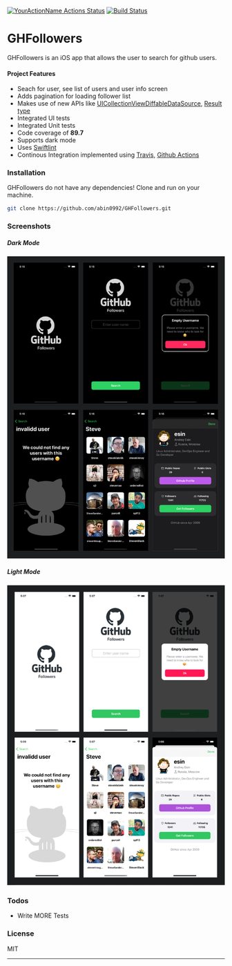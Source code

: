 [![YourActionName Actions Status](https://github.com/abin0992/GHFollowers/workflows/CI/badge.svg)](https://github.com/abin0992/GHFollowers/actions) [![Build Status](https://travis-ci.org/abin0992/GHFollowers.svg?branch=main)](https://travis-ci.org/abin0992/GHFollowers)
# GHFollowers
GHFollowers is an iOS app that allows the user to search for github users.

#### Project Features

  - Seach for user, see list of users and user info screen
  - Adds pagination for loading follower list
  - Makes use of new APIs like [UICollectionViewDiffableDataSource](https://developer.apple.com/documentation/uikit/uicollectionviewdiffabledatasource), [Result type](https://developer.apple.com/documentation/swift/result)
  - Integrated UI tests
  - Integrated Unit tests 
  - Code coverage of **89.7**
  - Supports dark mode
  - Uses [Swiftlint](https://github.com/realm/SwiftLint)
  - Continous Integration implemented using [Travis](https://travis-ci.com/github/abin0992/GHFollowers), [Github Actions](https://github.com/abin0992/GHFollowers/actions)

### Installation

GHFollowers do not have any dependencies!
Clone and run on your machine. 

  ```bash
  git clone https://github.com/abin0992/GHFollowers.git
  ```
### Screenshots
##### Dark Mode
![alt text](https://github.com/abin0992/GHFollowers/blob/CI-integration/.screenshots/darkMode.png?raw=true)

##### Light Mode
![alt text](https://github.com/abin0992/GHFollowers/blob/CI-integration/.screenshots/lightMode.png?raw=true)

### Todos

 - Write MORE Tests
  
### License

MIT

----
